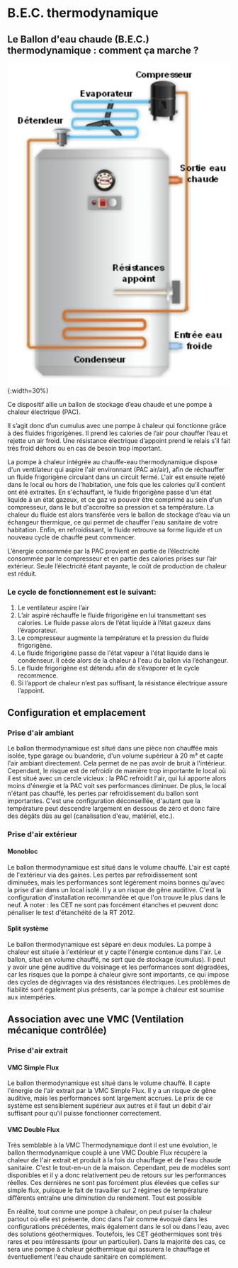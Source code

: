 # B.E.C. thermodynamique

## Le Ballon d'eau chaude (B.E.C.) thermodynamique  : comment ça marche ?

![Le BEC](./img/BEC1.png){:width=30%}

Ce dispositif allie un ballon de stockage d’eau chaude et une pompe à chaleur électrique (PAC).

Il s’agit donc d’un cumulus avec une pompe à chaleur qui fonctionne grâce à des fluides frigorigènes. Il prend les calories de l’air pour chauffer l’eau et rejette un air froid. Une résistance électrique d’appoint prend le relais s’il fait très froid dehors ou en cas de besoin trop important.

 

La pompe à chaleur intégrée au chauffe-eau thermodynamique dispose d'un ventilateur qui aspire l'air environnant (PAC air/air), afin de réchauffer un fluide frigorigène circulant dans un circuit fermé. L'air est ensuite rejeté dans le local ou hors de l'habitation, une fois que les calories qu’il contient ont été extraites. En s'échauffant, le fluide frigorigène passe d'un état liquide à un état gazeux, et ce gaz va pouvoir être comprimé au sein d'un compresseur, dans le but d'accroître sa pression et sa température. La chaleur du fluide est alors transférée vers le ballon de stockage d’eau via un échangeur thermique, ce qui permet de chauffer l'eau sanitaire de votre habitation. Enfin, en refroidissant, le fluide retrouve sa forme liquide et un nouveau cycle de chauffe peut commencer.

 
L’énergie consommée par la PAC provient en partie de l’électricité consommée par le compresseur et en partie des calories prises sur l’air extérieur. Seule l’électricité étant payante, le coût de production de chaleur est réduit.

 
### Le cycle de fonctionnement est le suivant:

1. Le ventilateur aspire l’air
2. L’air aspiré réchauffe le fluide frigorigène en lui transmettant ses calories. Le fluide passe alors de l’état liquide à l’état gazeux dans l’évaporateur.
3. Le compresseur augmente la température et la pression du fluide frigorigène.
4. Le fluide frigorigène passe de l'état vapeur à l'état liquide dans le condenseur. Il cède alors de la chaleur à l'eau du ballon via l’échangeur.
5. Le fluide frigorigène est détendu afin de s’évaporer et le cycle recommence.
6. Si l’apport de chaleur n’est pas suffisant, la résistance électrique assure l’appoint.
 

## Configuration et emplacement

### Prise d'air ambiant

Le ballon thermodynamique est situé dans une pièce non chauffée mais isolée, type garage ou buanderie, d'un volume supérieur à 20 m³ et capte l'air ambiant directement. Cela permet de ne pas avoir de bruit à l'intérieur. Cependant, le risque est de refroidir de manière trop importante le local où il est situé avec un cercle vicieux : la PAC refroidit l'air, qui lui apporte alors moins d'énergie et la PAC voit ses performances diminuer. De plus, le local n'étant pas chauffé, les pertes par refroidissement du ballon sont importantes. C'est une configuration déconseillée, d'autant que la température peut descendre largement en dessous de zéro et donc faire des dégâts dûs au gel (canalisation d'eau, matériel, etc.).

 

### Prise d'air extérieur

#### Monobloc

Le ballon thermodynamique est situé dans le volume chauffé. L'air est capté de l'extérieur via des gaines. Les pertes par refroidissement sont diminuées, mais les performances sont légèrement moins bonnes qu'avec la prise d'air dans un local isolé. Il y a un risque de gêne auditive. C'est la configuration d'installation recommandée et que l'on trouve le plus dans le neuf. A noter : les CET ne sont pas forcément étanches et peuvent donc pénaliser le test d'étanchéité de la RT 2012.

 

#### Split système

Le ballon thermodynamique est séparé en deux modules. La pompe à chaleur est située à l'extérieur et y capte l'énergie contenue dans l'air. Le ballon, situé en volume chauffé, ne sert que de stockage (cumulus). Il peut y avoir une gêne auditive du voisinage et les performances sont dégradées, car les risques que la pompe à chaleur givre sont importants, ce qui impose des cycles de dégivrages via des résistances électriques. Les problèmes de fiabilité sont également plus présents, car la pompe à chaleur est soumise aux intempéries.

 

 

## Association avec une VMC (Ventilation mécanique contrôlée)


### Prise d'air extrait

#### VMC Simple Flux

Le ballon thermodynamique est situé dans le volume chauffé. Il capte l'énergie de l'air extrait par la VMC Simple Flux. Il y a un risque de gêne auditive, mais les performances sont largement accrues. Le prix de ce système est sensiblement supérieur aux autres et il faut un debit d'air suffisant pour qu'il puisse fonctionner correctement.

#### VMC Double Flux

Très semblable à la VMC Thermodynamique dont il est une évolution, le ballon thermodynamique couplé à une VMC Double Flux récupère la chaleur de l'air extrait et produit à la fois du chauffage et de l'eau chaude sanitaire. C'est le tout-en-un de la maison. Cependant, peu de modèles sont disponibles et il y a donc relativement peu de retours sur les performances réelles. Ces dernières ne sont pas forcément plus élevées que celles sur simple flux, puisque le fait de travailler sur 2 régimes de température différents entraîne une diminution du rendement.
Tout est possible

En réalité, tout comme une pompe à chaleur, on peut puiser la chaleur partout où elle est présente, donc dans l'air comme évoqué dans les configurations précédentes, mais également dans le sol ou dans l'eau, avec des solutions géothermiques. Toutefois, les CET géothermiques sont très rares et peu intéressants (pour un particulier). Dans la majorité des cas, ce sera une pompe à chaleur géothermique qui assurera le chauffage et éventuellement l'eau chaude sanitaire en complément.